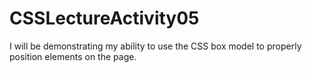 # CSSLectureActivity05
I will be demonstrating my ability to use the CSS box model to properly position elements on the page.
